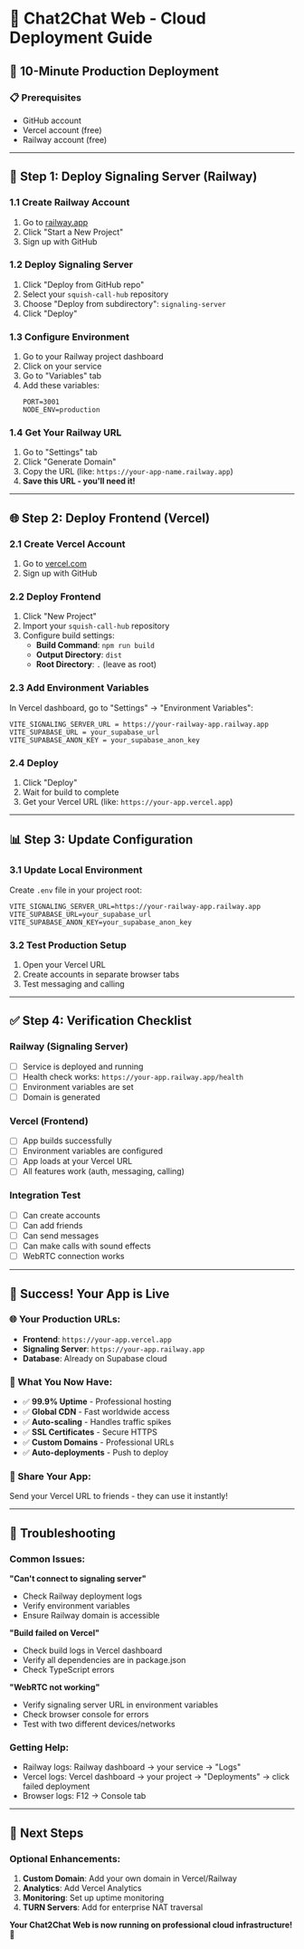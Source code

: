# 🚀 Chat2Chat Web - Cloud Deployment Guide

## 🎯 **10-Minute Production Deployment**

### **📋 Prerequisites**
- GitHub account
- Vercel account (free)
- Railway account (free)

---

## **🔗 Step 1: Deploy Signaling Server (Railway)**

### **1.1 Create Railway Account**
1. Go to [railway.app](https://railway.app)
2. Click "Start a New Project"
3. Sign up with GitHub

### **1.2 Deploy Signaling Server**
1. Click "Deploy from GitHub repo"
2. Select your `squish-call-hub` repository
3. Choose "Deploy from subdirectory": `signaling-server`
4. Click "Deploy"

### **1.3 Configure Environment**
1. Go to your Railway project dashboard
2. Click on your service
3. Go to "Variables" tab
4. Add these variables:
   ```
   PORT=3001
   NODE_ENV=production
   ```

### **1.4 Get Your Railway URL**
1. Go to "Settings" tab
2. Click "Generate Domain"
3. Copy the URL (like: `https://your-app-name.railway.app`)
4. **Save this URL - you'll need it!**

---

## **🌐 Step 2: Deploy Frontend (Vercel)**

### **2.1 Create Vercel Account**
1. Go to [vercel.com](https://vercel.com)
2. Sign up with GitHub

### **2.2 Deploy Frontend**
1. Click "New Project"
2. Import your `squish-call-hub` repository
3. Configure build settings:
   - **Build Command**: `npm run build`
   - **Output Directory**: `dist`
   - **Root Directory**: `.` (leave as root)

### **2.3 Add Environment Variables**
In Vercel dashboard, go to "Settings" → "Environment Variables":

```
VITE_SIGNALING_SERVER_URL = https://your-railway-app.railway.app
VITE_SUPABASE_URL = your_supabase_url
VITE_SUPABASE_ANON_KEY = your_supabase_anon_key
```

### **2.4 Deploy**
1. Click "Deploy"
2. Wait for build to complete
3. Get your Vercel URL (like: `https://your-app.vercel.app`)

---

## **📊 Step 3: Update Configuration**

### **3.1 Update Local Environment**
Create `.env` file in your project root:
```env
VITE_SIGNALING_SERVER_URL=https://your-railway-app.railway.app
VITE_SUPABASE_URL=your_supabase_url
VITE_SUPABASE_ANON_KEY=your_supabase_anon_key
```

### **3.2 Test Production Setup**
1. Open your Vercel URL
2. Create accounts in separate browser tabs
3. Test messaging and calling

---

## **✅ Step 4: Verification Checklist**

### **Railway (Signaling Server)**
- [ ] Service is deployed and running
- [ ] Health check works: `https://your-app.railway.app/health`
- [ ] Environment variables are set
- [ ] Domain is generated

### **Vercel (Frontend)**
- [ ] App builds successfully
- [ ] Environment variables are configured
- [ ] App loads at your Vercel URL
- [ ] All features work (auth, messaging, calling)

### **Integration Test**
- [ ] Can create accounts
- [ ] Can add friends
- [ ] Can send messages
- [ ] Can make calls with sound effects
- [ ] WebRTC connection works

---

## **🎉 Success! Your App is Live**

### **🌐 Your Production URLs:**
- **Frontend**: `https://your-app.vercel.app`
- **Signaling Server**: `https://your-app.railway.app`
- **Database**: Already on Supabase cloud

### **🚀 What You Now Have:**
- ✅ **99.9% Uptime** - Professional hosting
- ✅ **Global CDN** - Fast worldwide access
- ✅ **Auto-scaling** - Handles traffic spikes
- ✅ **SSL Certificates** - Secure HTTPS
- ✅ **Custom Domains** - Professional URLs
- ✅ **Auto-deployments** - Push to deploy

### **📱 Share Your App:**
Send your Vercel URL to friends - they can use it instantly!

---

## **🔧 Troubleshooting**

### **Common Issues:**

**"Can't connect to signaling server"**
- Check Railway deployment logs
- Verify environment variables
- Ensure Railway domain is accessible

**"Build failed on Vercel"**
- Check build logs in Vercel dashboard
- Verify all dependencies are in package.json
- Check TypeScript errors

**"WebRTC not working"**
- Verify signaling server URL in environment variables
- Check browser console for errors
- Test with two different devices/networks

### **Getting Help:**
- Railway logs: Railway dashboard → your service → "Logs"
- Vercel logs: Vercel dashboard → your project → "Deployments" → click failed deployment
- Browser logs: F12 → Console tab

---

## **🎯 Next Steps**

### **Optional Enhancements:**
1. **Custom Domain**: Add your own domain in Vercel/Railway
2. **Analytics**: Add Vercel Analytics
3. **Monitoring**: Set up uptime monitoring
4. **TURN Servers**: Add for enterprise NAT traversal

**Your Chat2Chat Web is now running on professional cloud infrastructure! 🎉**

